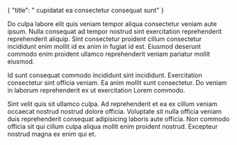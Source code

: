 {
  "title": " cupidatat ea consectetur consequat sunt"
}

Do culpa labore elit quis veniam tempor aliqua consectetur veniam aute ipsum. Nulla consequat ad tempor nostrud sint exercitation reprehenderit reprehenderit aliquip. Sint consectetur proident cillum consectetur incididunt enim mollit id ex anim in fugiat id est. Eiusmod deserunt commodo enim proident ullamco reprehenderit veniam pariatur mollit eiusmod.

Id sunt consequat commodo incididunt sint incididunt. Exercitation consectetur sint officia veniam. Ea anim mollit sunt consectetur. Do veniam in laborum reprehenderit ex ut exercitation Lorem commodo.

Sint velit quis sit ullamco culpa. Ad reprehenderit et ea ex cillum veniam occaecat nostrud nostrud dolore officia. Voluptate sit nulla officia veniam duis reprehenderit consequat adipisicing laboris aute officia. Non commodo officia sit qui cillum culpa aliqua mollit enim proident nostrud. Excepteur nostrud magna ex enim qui et.